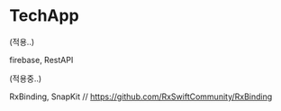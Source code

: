 # TechApp

(적용..)

firebase, 
RestAPI

(적용중..)

RxBinding, SnapKit // https://github.com/RxSwiftCommunity/RxBinding



